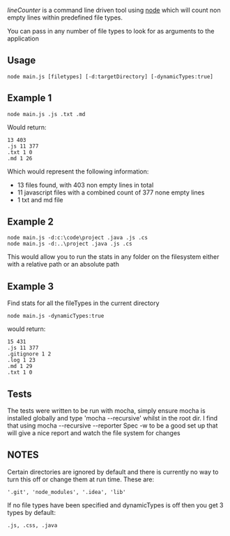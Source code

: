 _lineCounter_ is a command line driven tool using [node](http://nodejs.org) which will count non empty lines within predefined file types.

You can pass in any number of file types to look for as arguments to the application

## Usage
    node main.js [filetypes] [-d:targetDirectory] [-dynamicTypes:true]

## Example 1
    node main.js .js .txt .md

Would return:
```
13 403
.js 11 377
.txt 1 0
.md 1 26
```

Which would represent the following information:
- 13 files found, with 403 non empty lines in total
- 11 javascript files with a combined count of 377 none empty lines
- 1 txt and md file

## Example 2
```
node main.js -d:c:\code\project .java .js .cs
node main.js -d:..\project .java .js .cs
```

This would allow you to run the stats in any folder on the filesystem either with a relative path or an absolute path

## Example 3
Find stats for all the fileTypes in the current directory
```
node main.js -dynamicTypes:true
```

would return:
```
15 431
.js 11 377
.gitignore 1 2
.log 1 23
.md 1 29
.txt 1 0
```

## Tests
The tests were written to be run with mocha, simply ensure mocha is installed globally and type 'mocha --recursive' whilst in the root dir.
I find that using mocha --recursive --reporter Spec -w to be a good set up that will give a nice report and watch the file system for changes

## NOTES
Certain directories are ignored by default and there is currently no way to turn this off or change them at run time. These are:
```
'.git', 'node_modules', '.idea', 'lib'
```

If no file types have been specified and dynamicTypes is off then you get 3 types by default:
```
.js, .css, .java
```
